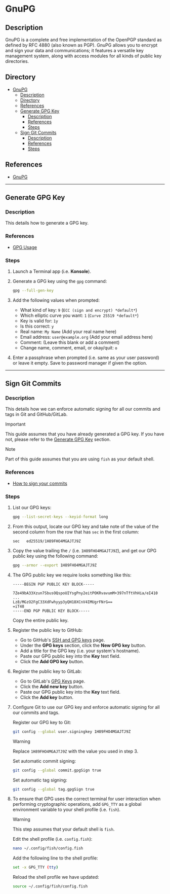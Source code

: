 # GnuPG

## Description

GnuPG is a complete and free implementation of the OpenPGP standard as defined by RFC 4880 (also known as PGP). GnuPG allows you to encrypt and sign your data and communications; it features a versatile key management system, along with access modules for all kinds of public key directories.

## Directory

- [GnuPG](#gnupg)
  - [Description](#description)
  - [Directory](#directory)
  - [References](#references)
  - [Generate GPG Key](#generate-gpg-key)
    - [Description](#description-1)
    - [References](#references-1)
    - [Steps](#steps)
  - [Sign Git Commits](#sign-git-commits)
    - [Description](#description-2)
    - [References](#references-2)
    - [Steps](#steps-1)

## References

- [GnuPG](https://wiki.archlinux.org/title/GnuPG)

---

## Generate GPG Key

### Description

This details how to generate a GPG key.

### References

- [GPG Usage](https://wiki.archlinux.org/title/GnuPG#Usage)

### Steps

1. Launch a Terminal app (i.e. **Konsole**).

2. Generate a GPG key using the `gpg` command:

    ```sh
    gpg --full-gen-key
    ```

3. Add the following values when prompted:

   - What kind of key: `9` (`ECC (sign and encrypt) *default*`)
   - Which elliptic curve you want: `1` (`Curve 25519 *default*`)
   - Key is valid for: `1y`
   - Is this correct: `y`
   - Real name: `My Name` (Add your real name here)
   - Email address: `user@example.org` (Add your email address here)
   - Comment: (Leave this blank or add a comment)
   - Change name, comment, email, or okay/quit: `o`

4. Enter a passphrase when prompted (i.e. same as your user password) or leave it empty. Save to password manager if given the option.

---

## Sign Git Commits

### Description

This details how we can enforce automatic signing for all our commits and tags in Git and GitHub/GitLab.

> [!IMPORTANT]  
> This guide assumes that you have already generated a GPG key. If you have not, please refer to the [Generate GPG Key](#generate-gpg-key) section.

> [!NOTE]
> Part of this guide assumes that you are using `fish` as your default shell.

### References

- [How to sign your commits](https://binx.io/2021/12/06/why-you-should-start-signing-your-git-commits-today)

### Steps

1. List our GPG keys:

    ```sh
    gpg --list-secret-keys --keyid-format long
    ```

2. From this output, locate our GPG key and take note of the value of the second column from the row that has `sec` in the first column:

    ```
    sec   ed25519/1H89FHO4MGAJTJ9Z
    ```

3. Copy the value trailing the `/` (i.e. `1H89FHO4MGAJTJ9Z`), and get our GPG public key using the following command:

    ```sh
    gpg --armor --export 1H89FHO4MGAJTJ9Z
    ```

4. The GPG public key we require looks something like this:

    ```
    -----BEGIN PGP PUBLIC KEY BLOCK-----

    7Ze49bA33Xzun7SbusOQspoUIYsgPny2eitPOKRvavumM+397nTftVhHia/eI410
    ...
    Lz8/MGzO2FgC33XdFwhyyp3yQH18XCnV4IMUgrFNrG==
    =iT48
    -----END PGP PUBLIC KEY BLOCK-----
    ```

    Copy the entire public key.

5. Register the public key to GitHub:

   - Go to GitHub's [SSH and GPG keys](https://github.com/settings/keys) page.
   - Under the **GPG keys** section, click the **New GPG key** button.
   - Add a title for the GPG key (i.e. your system's hostname).
   - Paste our GPG public key into the **Key** text field.
   - Click the **Add GPG key** button.

6. Register the public key to GitLab:

   - Go to GitLab's [GPG Keys](https://gitlab.com/-/profile/gpg_keys) page.
   - Click the **Add new key** button.
   - Paste our GPG public key into the **Key** text field.
   - Click the **Add key** button.

7. Configure Git to use our GPG key and enforce automatic signing for all our commits and tags.

    Register our GPG key to Git:

    ```sh
    git config --global user.signingkey 1H89FHO4MGAJTJ9Z
    ```

    > [!WARNING]  
    > Replace `1H89FHO4MGAJTJ9Z` with the value you used in step 3.

    Set automatic commit signing:

    ```sh
    git config --global commit.gpgSign true
    ```

    Set automatic tag signing:

    ```sh
    git config --global tag.gpgSign true
    ```

8. To ensure that GPG uses the correct terminal for user interaction when performing cryptographic operations, add `GPG_TTY` as a global environment variable to your shell profile (i.e. `fish`).

    > [!WARNING]
    > This step assumes that your default shell is `fish`.

    Edit the shell profile (i.e. `config.fish`):

    ```sh
    nano ~/.config/fish/config.fish
    ```

    Add the following line to the shell profile:

    ```sh
    set -x GPG_TTY (tty)
    ```

    Reload the shell profile we have updated:

    ```sh
    source ~/.config/fish/config.fish
    ```
